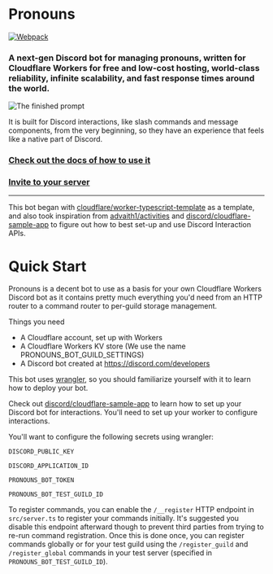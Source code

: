 # Pronouns

[![Webpack](https://github.com/dangeredwolf/pronouns-bot/actions/workflows/webpack.yml/badge.svg)](https://github.com/dangeredwolf/pronouns-bot/actions/workflows/webpack.yml)

### A next-gen Discord bot for managing pronouns, written for Cloudflare Workers for free and low-cost hosting, world-class reliability, infinite scalability, and fast response times around the world.

![The finished prompt](https://cdn.discordapp.com/attachments/165560751363325952/988283919738736650/2022-06-19T232721.978_chrome.png)

It is built for Discord interactions, like slash commands and message components, from the very beginning, so they have an experience that feels like a native part of Discord.

### [Check out the docs of how to use it](https://wlf.is/pronouns)

### [Invite to your server](https://wlf.is/pronouns/invite)

---

This bot began with [cloudflare/worker-typescript-template](https://github.com/cloudflare/worker-typescript-template) as a template, and also took inspiration from [advaith1/activities](https://github.com/advaith1/activities) and [discord/cloudflare-sample-app](https://github.com/discord/cloudflare-sample-app) to figure out how to best set-up and use Discord Interaction APIs.

# Quick Start

Pronouns is a decent bot to use as a basis for your own Cloudflare Workers Discord bot as it contains pretty much everything you'd need from an HTTP router to a command router to per-guild storage management.

Things you need

- A Cloudflare account, set up with Workers
- A Cloudflare Workers KV store (We use the name PRONOUNS_BOT_GUILD_SETTINGS)
- A Discord bot created at https://discord.com/developers

This bot uses [wrangler](https://github.com/cloudflare/wrangler), so you should familiarize yourself with it to learn how to deploy your bot.

Check out [discord/cloudflare-sample-app](https://github.com/discord/cloudflare-sample-app) to learn how to set up your Discord bot for interactions. You'll need to set up your worker to configure interactions.

You'll want to configure the following secrets using wrangler:

`DISCORD_PUBLIC_KEY`

`DISCORD_APPLICATION_ID`

`PRONOUNS_BOT_TOKEN`

`PRONOUNS_BOT_TEST_GUILD_ID`

To register commands, you can enable the `/__register` HTTP endpoint in `src/server.ts` to register your commands initially. It's suggested you disable this endpoint afterward though to prevent third parties from trying to re-run command registration. Once this is done once, you can register commands globally or for your test guild using the `/register_guild` and `/register_global` commands in your test server (specified in `PRONOUNS_BOT_TEST_GUILD_ID`).

